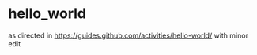 hello_world
===========

as directed in https://guides.github.com/activities/hello-world/ with minor edit
